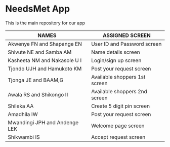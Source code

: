# NeedsMet App
This is the main repository for our app

| NAMES                          | ASSIGNED SCREEN              |
|-------------------------------|------------------------------|
| Akwenye FN and Shapange EN    | User ID and Password screen  |
| Shivute NE and Samba AM       | Name details screen          |
| Kasheeta NM and Nakasole U I  | Login/sign up screen         |
| Tjondo UJH and Hamukoto KM    | Post your request screen     |
| Tjonga JE and BAAM,G          | Available shoppers 1st screen|
| Awala RS and Shikongo II      | Available shoppers 2nd screen|
| Shileka AA                    | Create 5 digit pin screen    |
| Amadhila IW                   | Post your request screen     |
| Mwandingi JPH and Andenge LEK | Welcome page screen          |
| Shikwambi IS                  | Accept request screen        |

















